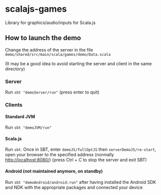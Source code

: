 # scalajs-games

Library for graphics/audio/inputs for Scala.js

## How to launch the demo

Change the address of the server in the file ```demo/shared/src/main/scala/games/demo/Data.scala```

(It may be a good idea to avoid starting the server and client in the same directory)

### Server

Run ```sbt "demoServer/run"``` (press enter to quit)

### Clients

#### Standard JVM

Run ```sbt "demoJVM/run"```

#### Scala.js

Run ```sbt```. Once in SBT, enter ```demoJS/fullOptJS``` then ```serverDemoJS/re-start```, open your browser to the specified address (normally [http://localhost:8080/](http://localhost:8080/)) (press Ctrl + C to stop the server and exit SBT)

#### Android (not maintained anymore, on standby)

Run ```sbt "demoAndroid/android:run"``` after having installed the Android SDK and NDK with the appropriate packages and connected your device
